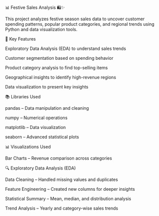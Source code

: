 📊 Festive Sales Analysis 🛍️✨

This project analyzes festive season sales data to uncover customer spending patterns, popular product categories, and regional trends using Python and data visualization tools.

📌 Key Features

Exploratory Data Analysis (EDA) to understand sales trends

Customer segmentation based on spending behavior

Product category analysis to find top-selling items

Geographical insights to identify high-revenue regions

Data visualization to present key insights

📚 Libraries Used

pandas – Data manipulation and cleaning

numpy – Numerical operations

matplotlib – Data visualization

seaborn – Advanced statistical plots

📊 Visualizations Used

Bar Charts – Revenue comparison across categories

🔍 Exploratory Data Analysis (EDA)

Data Cleaning – Handled missing values and duplicates

Feature Engineering – Created new columns for deeper insights

Statistical Summary – Mean, median, and distribution analysis

Trend Analysis – Yearly and category-wise sales trends
